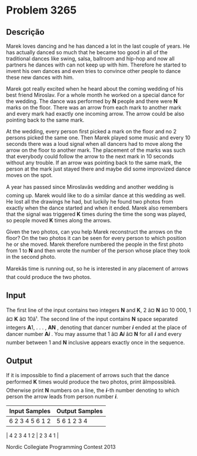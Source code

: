 # Problem 3265

Descrição
----------

Marek loves dancing and he has danced a lot in the last couple of years. He has actually danced so much that he became too good in all of the traditional dances like swing, salsa, ballroom and hip-hop and now all partners he dances with can not keep up with him. Therefore he started to invent his own dances and even tries to convince other people to dance these new dances with him.

Marek got really excited when he heard about the coming wedding of his best friend Miroslav. For a whole month he worked on a special dance for the wedding. The dance was performed by **N** people and there were **N** marks on the floor. There was an arrow from each mark to another mark and every mark had exactly one incoming arrow. The arrow could be also pointing back to the same mark.

At the wedding, every person first picked a mark on the floor and no 2 persons picked the same one. Then Marek played some music and every 10 seconds there was a loud signal when all dancers had to move along the arrow on the floor to another mark. The placement of the marks was such that everybody could follow the arrow to the next mark in 10 seconds without any trouble. If an arrow was pointing back to the same mark, the person at the mark just stayed there and maybe did some improvized dance moves on the spot.

A year has passed since Miroslavâs wedding and another wedding is coming up. Marek would like to do a similar dance at this wedding as well. He lost all the drawings he had, but luckily he found two photos from exactly when the dance started and when it ended. Marek also remembers that the signal was triggered **K** times during the time the song was played, so people moved **K** times along the arrows.

Given the two photos, can you help Marek reconstruct the arrows on the floor? On the two photos it can be seen for every person to which position he or she moved. Marek therefore numbered the people in the first photo from 1 to **N** and then wrote the number of the person whose place they took in the second photo.

Marekâs time is running out, so he is interested in any placement of arrows that could produce the two photos.

Input
-----

The first line of the input contains two integers **N** and **K**, 2 â¤ **N** â¤ 10 000, 1 â¤ **K** â¤ 10â¹. The second line of the input contains **N** space separated integers **A**1, . . . , **AN** , denoting that dancer number ***i*** ended at the place of dancer number **A*i*** . You may assume that 1 â¤ **A*i*** â¤ **N** for all ***i*** and every number between 1 and **N** inclusive appears exactly once in the sequence.

Output
------

If it is impossible to find a placement of arrows such that the dance performed **K** times would produce the two photos, print âImpossibleâ. Otherwise print **N** numbers on a line, the ***i***-th number denoting to which person the arrow leads from person number ***i***.


| Input Samples | Output Samples |
| --- | --- |
| 6 2  3 4 5 6 1 2 | 5 6 1 2 3 4 |

| 4 2  3 4 1 2 | 2 3 4 1 |

Nordic Collegiate Programming Contest 2013

